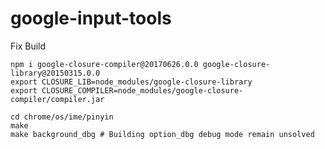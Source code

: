 google-input-tools
==================

Fix Build
```
npm i google-closure-compiler@20170626.0.0 google-closure-library@20150315.0.0
export CLOSURE_LIB=node_modules/google-closure-library
export CLOSURE_COMPILER=node_modules/google-closure-compiler/compiler.jar

cd chrome/os/ime/pinyin
make
make background_dbg # Building option_dbg debug mode remain unsolved
```